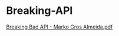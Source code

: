 # Breaking-API

[Breaking Bad API - Marko Gros Almeida.pdf](https://github.com/ByMarko99/Breaking-API/files/13403989/Breaking.Bad.API.-.Marko.Gros.Almeida.pdf)
